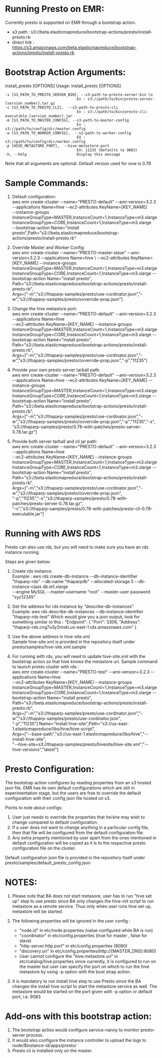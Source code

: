 Running Presto on EMR:
======================
Currently presto is supported on EMR through a bootstrap action. 
* s3 path : s3://beta.elasticmapreduce/bootstrap-actions/presto/install-presto.rb 
* direct link : https://s3.amazonaws.com/beta.elasticmapreduce/bootstrap-actions/presto/install-presto.rb

Bootstrap Action Arguments:
==========================

install_presto [OPTIONS]
Usage: install_presto [OPTIONS]

    -s [S3_PATH_TO_PRESTO_SERVER_BIN], --s3-path-to-presto-server-bin \n
                                     Ex : s3://path/to/bin/presto-server-[version_number].tar.gz 
    -c [S3_PATH_TO_PRESTO_CLI],  --s3-path-to-presto-cli 
                                     Ex : s3://path/to/bin/presto-cli-executible-[version_number].jar 
    -m [S3_PATH_TO_MASTER_CONFIG], --s3-path-to-master-config   
                                     Ex : s3://path/to/config/dir/master.config 
    -w [S3_PATH_TO_WORKER_CONFIG],  --s3-path-to-worker-config   
                                     EX : s3://path/to/config/dir/worker.config 
    -p [HIVE_METASTORE_PORT],  --hive-metastore-port    
                                     EX: 11235 (Defaults to 9083) 
    -h, --help                       Display this message 

Note that all arguments are optional.
Default version used for now is 0.78


Sample Commands:
================

1. Default configuration:  
aws emr  create-cluster --name="PRESTO-default"  --ami-version=3.2.3  \
--applications Name=hive   --ec2-attributes KeyName=[KEY_NAME] \
--instance-groups InstanceGroupType=MASTER,InstanceCount=1,InstanceType=m3.xlarge \
InstanceGroupType=CORE,InstanceCount=1,InstanceType=m3.xlarge \
--bootstrap-action Name="install presto",Path="s3://beta.elasticmapreduce/bootstrap-actions/presto/install-presto.rb"

2. Override Master and Worker Config:  
aws emr  create-cluster --name="PRESTO-master-slave"  --ami-version=3.2.3   --applications Name=hive \ 
--ec2-attributes KeyName=[KEY_NAME] --instance-groups InstanceGroupType=MASTER,InstanceCount=1,InstanceType=m3.xlarge \
InstanceGroupType=CORE,InstanceCount=1,InstanceType=m3.xlarge --bootstrap-action Name="install presto",\
Path="s3://beta.elasticmapreduce/bootstrap-actions/presto/install-presto.rb",\
Args=["-m","s3://thaparp-samples/presto/use-cordinator.json","-w","s3://thaparp-samples/presto/ovverride-prop.json"]

3. Change the hive metastore port:  
aws emr  create-cluster --name="PRESTO-default"  --ami-version=3.2.3 --applications Name=hive  \
--ec2-attributes KeyName=[KEY_NAME] --instance-groups InstanceGroupType=MASTER,InstanceCount=1,InstanceType=m3.xlarge \
InstanceGroupType=CORE,InstanceCount=1,InstanceType=m3.xlarge  --bootstrap-action Name="install presto",\
Path="s3://beta.elasticmapreduce/bootstrap-actions/presto/install-presto.rb",\
Args=["-m","s3://thaparp-samples/presto/use-cordinator.json","-w","s3://thaparp-samples/presto/ovverride-prop.json","-p","11235"]

4. Provide your own presto server tarball path:  
aws emr  create-cluster --name="PRESTO-default"  --ami-version=3.2.3  \
--applications Name=hive   --ec2-attributes KeyName=[KEY_NAME] --instance-groups InstanceGroupType=MASTER,InstanceCount=1,InstanceType=m3.xlarge \
InstanceGroupType=CORE,InstanceCount=1,InstanceType=m3.xlarge  --bootstrap-action Name="install presto",\
Path="s3://beta.elasticmapreduce/bootstrap-actions/presto/install-presto.rb",\
Args=["-m","s3://thaparp-samples/presto/use-cordinator.json","-w","s3://thaparp-samples/presto/ovverride-prop.json","-p","11235","-s",\
"s3://thaparp-samples/presto/0.78-with-patches/presto-server-0.78.tar.gz"]

5. Provide both server tarball and cli jar path:  
aws emr  create-cluster --name="PRESTO-default"  --ami-version=3.2.3   --applications Name=hive   \
--ec2-attributes KeyName=[KEY_NAME] --instance-groups InstanceGroupType=MASTER,InstanceCount=1,InstanceType=m3.xlarge \
InstanceGroupType=CORE,InstanceCount=1,InstanceType=m3.xlarge  --bootstrap-action Name="install presto",\
Path="s3://beta.elasticmapreduce/bootstrap-actions/presto/install-presto.rb",\
Args=["-m","s3://thaparp-samples/presto/use-cordinator.json","-w","s3://thaparp-samples/presto/ovverride-prop.json",\
"-p","11235","-s","s3://thaparp-samples/presto/0.78-with-patches/presto-server-0.78.tar.gz",\
"-c","s3://thaparp-samples/presto/0.78-with-patches/presto-cli-0.78-executable.jar"]


Running with AWS RDS
====================
Presto can also use rds, but you will need to make sure you have an rds instance running. 

Steps are given below: 

1. Create rds instance.  
Example : aws rds create-db-instance --db-instance-identifier "thaparp-rds" --db-name "thaparpdb" --allocated-storage 5 --db-instance-class db.m1.xlarge \
--engine MySQL --master-username "root" --master-user-password "xyz12345"

2. Get the address for rds instance by "describe-db-instances".  
Example: aws rds describe-db-instances  --db-instance-identifier "thaparp-rds-test" 
Which would give you a json output, look for something similar to this : 
"Endpoint": {
                "Port": 3306, 
                "Address": "thaparp-rds.cng7u3y2mvki.us-east-1.rds.amazonaws.com"
            }

3. Use the above address in hive-site.xml  
Sample hive-site.xml is provided in the repository itself under presto/samples/hive-site.xml.sample

4. For running with rds, you will need to update hive-site.xml with the bootstrap action so that hive knows the metastore uri. 
Sample command to launch presto cluster with rds :   
aws emr  create-cluster --name="PRESTO-test"  --ami-version=3.2.3   --applications Name=hive   \
--ec2-attributes KeyName=[KEY_NAME] --instance-groups InstanceGroupType=MASTER,InstanceCount=1,InstanceType=m3.xlarge \
InstanceGroupType=CORE,InstanceCount=1,InstanceType=m3.xlarge  --bootstrap-action Name="install presto",\
Path="s3://beta.elasticmapreduce/bootstrap-actions/presto/install-presto.rb",\
Args=["-m","s3://thaparp-samples/presto/use-cordinator.json","-w","s3://thaparp-samples/presto/use-cordinator.json",\
"-p","11235"] Name="install hive-site",Path="s3://us-east-1.elasticmapreduce/libs/hive/hive-script",\
Args=["--base-path","s3://us-east-1.elasticmapreduce/libs/hive","--install-hive-site",\
"--hive-site=s3://thaparp-samples/presto/hivesite/hive-site.xml","--hive-versions","latest"]


Presto Configuration:  
=====================
The bootstrap action configures by reading properties from an s3 hosted json file. 
EMR has its own default configurations which are still in experimentation stage, 
but the users are free to override the default configuration with their config json file hosted on s3.

Points to note about configs:    

1. User just needs to override the properties that he/she may wish to change compared to default configuration. 
2. If a user does not want to change anything in a particular config file, then that file will be configured from the 
   default configuration file. 
3. Any extra property mentioned by user apart from the ones mentioned in default configuration will be copied as 
   it is to the respective presto configuration file on the cluster.  
 
Default configuration json file is provided in the repository itself under presto/samples/default_presto_config.json

NOTES: 
=====
1. Please note that BA does not start metasore, user has to run "hive set up" step to use presto since BA only 
changes the hive-init script to run metastore as a remote service. Thus only when user runs hive set up, 
metastore will be started. 

2. The following properties will be ignored in the user config :  
   * "node.id" in etc/node.properties (value configured while BA is run)
   * "coordinator" in etc/config.properties (true for master , false for slave)
   * "http-server.http.port" in etc/config.properties (8080)
   * "discovery.uri" in etc/config.properties(http://[MASTER_DNS]:8080)
   * User cannot configure the "hive.metastore.uri" in etc/catalog/hive.properties since currently, 
   it is configured to run on the master but user can specify the port on which to run the hive metastore 
   by using -p option with the boot strap action.
3. It is mandatory to run install hive step to use Presto since the BA changes the install hive script to 
   start the metastore service as well. The metastore would be started on the port given with -p option or default port, 
   i.e. 9083 
   

Add-ons with this bootstrap action:
===================================
1. The bootstrap action would configure service-nanny to monitor presto-server process.
2. It would also configure the instance controller to upload the logs to node/$instance-id/apps/presto/
3. Presto cli is installed only on the master. 




